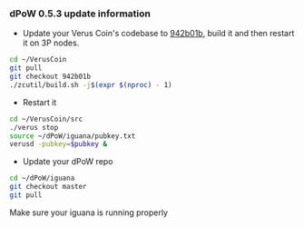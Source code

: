 ### dPoW 0.5.3 update information

- Update your Verus Coin's codebase to [942b01b](https://github.com/VerusCoin/VerusCoin/tree/942b01b87b96239102ecf57aecff838c6d2913a0), build it and then restart it on 3P nodes.

```bash
cd ~/VerusCoin
git pull
git checkout 942b01b
./zcutil/build.sh -j$(expr $(nproc) - 1)
```

- Restart it

```bash
cd ~/VerusCoin/src
./verus stop
source ~/dPoW/iguana/pubkey.txt
verusd -pubkey=$pubkey &
```

- Update your dPoW repo

```bash
cd ~/dPoW/iguana
git checkout master
git pull
```

Make sure your iguana is running properly

